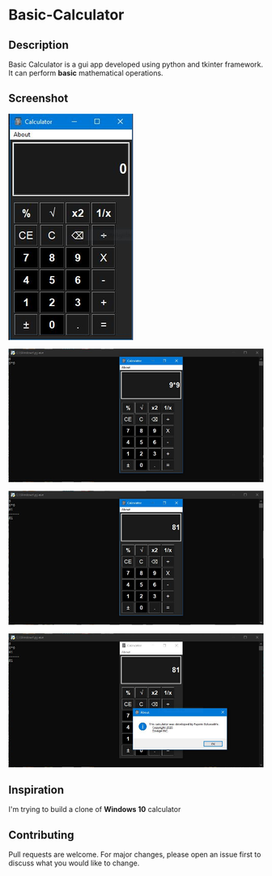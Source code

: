 # Basic-Calculator

## Description

Basic Calculator is a gui app developed using python and tkinter framework. It can perform **basic** mathematical operations.

## Screenshot

![Calculator image](images/calc1.JPG "The Calculator on opening")

![Calculator image](/images/calc2.JPG "The Calculator performing operation")

![Calculator image](/images/calc3.JPG "The Calculator displaying result of operation")

![Calculator image](/images/calc4.JPG "The Calculator's about")

## Inspiration
I'm trying to build a clone of **Windows 10** calculator

## Contributing

Pull requests are welcome. For major changes, please open an issue first to discuss what you would like to change.

